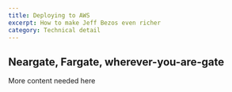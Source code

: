 ```yaml
---
title: Deploying to AWS
excerpt: How to make Jeff Bezos even richer
category: Technical detail
---
```

## Neargate, Fargate, wherever-you-are-gate
More content needed here
